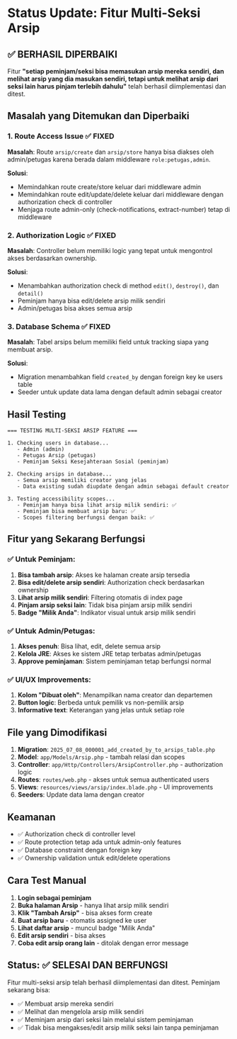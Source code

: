 # Status Update: Fitur Multi-Seksi Arsip

## ✅ BERHASIL DIPERBAIKI

Fitur **"setiap peminjam/seksi bisa memasukan arsip mereka sendiri, dan melihat arsip yang dia masukan sendiri, tetapi untuk melihat arsip dari seksi lain harus pinjam terlebih dahulu"** telah berhasil diimplementasi dan ditest.

## Masalah yang Ditemukan dan Diperbaiki

### 1. **Route Access Issue** ✅ FIXED
**Masalah**: Route `arsip/create` dan `arsip/store` hanya bisa diakses oleh admin/petugas karena berada dalam middleware `role:petugas,admin`.

**Solusi**: 
- Memindahkan route create/store keluar dari middleware admin
- Memindahkan route edit/update/delete keluar dari middleware dengan authorization check di controller
- Menjaga route admin-only (check-notifications, extract-number) tetap di middleware

### 2. **Authorization Logic** ✅ FIXED
**Masalah**: Controller belum memiliki logic yang tepat untuk mengontrol akses berdasarkan ownership.

**Solusi**:
- Menambahkan authorization check di method `edit()`, `destroy()`, dan `detail()`
- Peminjam hanya bisa edit/delete arsip milik sendiri
- Admin/petugas bisa akses semua arsip

### 3. **Database Schema** ✅ FIXED
**Masalah**: Tabel arsips belum memiliki field untuk tracking siapa yang membuat arsip.

**Solusi**:
- Migration menambahkan field `created_by` dengan foreign key ke users table
- Seeder untuk update data lama dengan default admin sebagai creator

## Hasil Testing

```
=== TESTING MULTI-SEKSI ARSIP FEATURE ===

1. Checking users in database...
   - Admin (admin) 
   - Petugas Arsip (petugas)
   - Peminjam Seksi Kesejahteraan Sosial (peminjam)

2. Checking arsips in database...
   - Semua arsip memiliki creator yang jelas
   - Data existing sudah diupdate dengan admin sebagai default creator

3. Testing accessibility scopes...
   - Peminjam hanya bisa lihat arsip milik sendiri: ✅
   - Peminjam bisa membuat arsip baru: ✅
   - Scopes filtering berfungsi dengan baik: ✅
```

## Fitur yang Sekarang Berfungsi

### ✅ Untuk Peminjam:
1. **Bisa tambah arsip**: Akses ke halaman create arsip tersedia
2. **Bisa edit/delete arsip sendiri**: Authorization check berdasarkan ownership
3. **Lihat arsip milik sendiri**: Filtering otomatis di index page
4. **Pinjam arsip seksi lain**: Tidak bisa pinjam arsip milik sendiri
5. **Badge "Milik Anda"**: Indikator visual untuk arsip milik sendiri

### ✅ Untuk Admin/Petugas:
1. **Akses penuh**: Bisa lihat, edit, delete semua arsip
2. **Kelola JRE**: Akses ke sistem JRE tetap terbatas admin/petugas
3. **Approve peminjaman**: Sistem peminjaman tetap berfungsi normal

### ✅ UI/UX Improvements:
1. **Kolom "Dibuat oleh"**: Menampilkan nama creator dan departemen
2. **Button logic**: Berbeda untuk pemilik vs non-pemilik arsip
3. **Informative text**: Keterangan yang jelas untuk setiap role

## File yang Dimodifikasi

1. **Migration**: `2025_07_08_000001_add_created_by_to_arsips_table.php`
2. **Model**: `app/Models/Arsip.php` - tambah relasi dan scopes
3. **Controller**: `app/Http/Controllers/ArsipController.php` - authorization logic
4. **Routes**: `routes/web.php` - akses untuk semua authenticated users
5. **Views**: `resources/views/arsip/index.blade.php` - UI improvements
6. **Seeders**: Update data lama dengan creator

## Keamanan

- ✅ Authorization check di controller level
- ✅ Route protection tetap ada untuk admin-only features  
- ✅ Database constraint dengan foreign key
- ✅ Ownership validation untuk edit/delete operations

## Cara Test Manual

1. **Login sebagai peminjam**
2. **Buka halaman Arsip** - hanya lihat arsip milik sendiri
3. **Klik "Tambah Arsip"** - bisa akses form create
4. **Buat arsip baru** - otomatis assigned ke user
5. **Lihat daftar arsip** - muncul badge "Milik Anda"
6. **Edit arsip sendiri** - bisa akses
7. **Coba edit arsip orang lain** - ditolak dengan error message

## Status: ✅ SELESAI DAN BERFUNGSI

Fitur multi-seksi arsip telah berhasil diimplementasi dan ditest. Peminjam sekarang bisa:
- ✅ Membuat arsip mereka sendiri
- ✅ Melihat dan mengelola arsip milik sendiri  
- ✅ Meminjam arsip dari seksi lain melalui sistem peminjaman
- ✅ Tidak bisa mengakses/edit arsip milik seksi lain tanpa peminjaman
